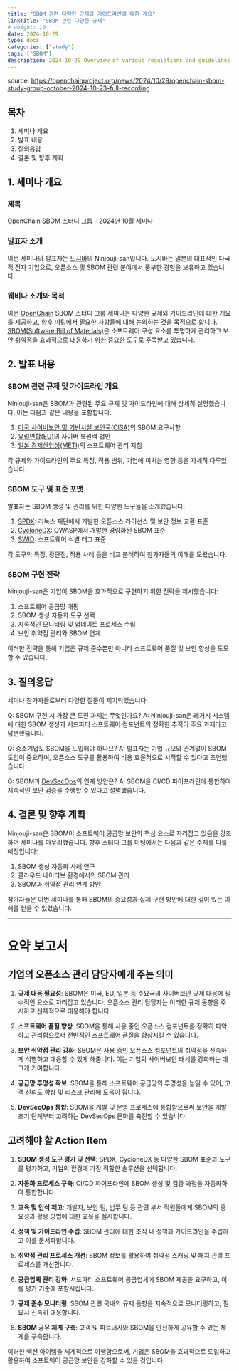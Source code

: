 ```yaml
---
title: "SBOM 관련 다양한 규제와 가이드라인에 대한 개요"
linkTitle: "SBOM 관련 다양한 규제"
# weight: 10
date: 2024-10-29
type: docs
categories: ["study"]
tags: ["SBOM"]
description: 2024-10-29 Overview of various regulations and guidelines
---
```


source: https://openchainproject.org/news/2024/10/29/openchain-sbom-study-group-october-2024-10-23-full-recording

## 목차

1. 세미나 개요
2. 발표 내용
3. 질의응답
4. 결론 및 향후 계획

## 1. 세미나 개요

### 제목
OpenChain SBOM 스터디 그룹 - 2024년 10월 세미나

### 발표자 소개
이번 세미나의 발표자는 [도시바](https://www.toshiba.co.jp/)의 Ninjouji-san입니다. 도시바는 일본의 대표적인 다국적 전자 기업으로, 오픈소스 및 SBOM 관련 분야에서 풍부한 경험을 보유하고 있습니다.

### 웨비나 소개와 목적
이번 [OpenChain](https://www.openchainproject.org/) SBOM 스터디 그룹 세미나는 다양한 규제와 가이드라인에 대한 개요를 제공하고, 향후 미팅에서 필요한 사항들에 대해 논의하는 것을 목적으로 합니다. [SBOM(Software Bill of Materials)](https://www.cisa.gov/sbom)은 소프트웨어 구성 요소를 투명하게 관리하고 보안 취약점을 효과적으로 대응하기 위한 중요한 도구로 주목받고 있습니다.

## 2. 발표 내용

### SBOM 관련 규제 및 가이드라인 개요

Ninjouji-san은 SBOM과 관련된 주요 규제 및 가이드라인에 대해 상세히 설명했습니다. 이는 다음과 같은 내용을 포함합니다:

1. [미국 사이버보안 및 기반시설 보안국(CISA)](https://www.cisa.gov/)의 SBOM 요구사항
2. [유럽연합(EU)](https://european-union.europa.eu/)의 사이버 복원력 법안
3. [일본 경제산업성(METI)](https://www.meti.go.jp/)의 소프트웨어 관리 지침

각 규제와 가이드라인의 주요 특징, 적용 범위, 기업에 미치는 영향 등을 자세히 다루었습니다.

### SBOM 도구 및 표준 포맷

발표자는 SBOM 생성 및 관리를 위한 다양한 도구들을 소개했습니다:

1. [SPDX](https://spdx.dev/): 리눅스 재단에서 개발한 오픈소스 라이선스 및 보안 정보 교환 표준
2. [CycloneDX](https://cyclonedx.org/): OWASP에서 개발한 경량화된 SBOM 표준
3. [SWID](https://csrc.nist.gov/projects/Software-Identification-SWID): 소프트웨어 식별 태그 표준

각 도구의 특징, 장단점, 적용 사례 등을 비교 분석하여 참가자들의 이해를 도왔습니다.

### SBOM 구현 전략

Ninjouji-san은 기업이 SBOM을 효과적으로 구현하기 위한 전략을 제시했습니다:

1. 소프트웨어 공급망 매핑
2. SBOM 생성 자동화 도구 선택
3. 지속적인 모니터링 및 업데이트 프로세스 수립
4. 보안 취약점 관리와 SBOM 연계

이러한 전략을 통해 기업은 규제 준수뿐만 아니라 소프트웨어 품질 및 보안 향상을 도모할 수 있습니다.

## 3. 질의응답

세미나 참가자들로부터 다양한 질문이 제기되었습니다:

Q: SBOM 구현 시 가장 큰 도전 과제는 무엇인가요?
A: Ninjouji-san은 레거시 시스템에 대한 SBOM 생성과 서드파티 소프트웨어 컴포넌트의 정확한 추적이 주요 과제라고 답변했습니다.

Q: 중소기업도 SBOM을 도입해야 하나요?
A: 발표자는 기업 규모와 관계없이 SBOM 도입이 중요하며, 오픈소스 도구를 활용하여 비용 효율적으로 시작할 수 있다고 조언했습니다.

Q: SBOM과 [DevSecOps](https://www.redhat.com/ko/topics/devops/what-is-devsecops)의 연계 방안은?
A: SBOM을 CI/CD 파이프라인에 통합하여 지속적인 보안 검증을 수행할 수 있다고 설명했습니다.

## 4. 결론 및 향후 계획

Ninjouji-san은 SBOM이 소프트웨어 공급망 보안의 핵심 요소로 자리잡고 있음을 강조하며 세미나를 마무리했습니다. 향후 스터디 그룹 미팅에서는 다음과 같은 주제를 다룰 예정입니다:

1. SBOM 생성 자동화 사례 연구
2. 클라우드 네이티브 환경에서의 SBOM 관리
3. SBOM과 취약점 관리 연계 방안

참가자들은 이번 세미나를 통해 SBOM의 중요성과 실제 구현 방안에 대한 깊이 있는 이해를 얻을 수 있었습니다.

---

# 요약 보고서

## 기업의 오픈소스 관리 담당자에게 주는 의미

1. **규제 대응 필요성**: SBOM은 미국, EU, 일본 등 주요국의 사이버보안 규제 대응에 필수적인 요소로 자리잡고 있습니다. 오픈소스 관리 담당자는 이러한 규제 동향을 주시하고 선제적으로 대응해야 합니다.

2. **소프트웨어 품질 향상**: SBOM을 통해 사용 중인 오픈소스 컴포넌트를 정확히 파악하고 관리함으로써 전반적인 소프트웨어 품질을 향상시킬 수 있습니다.

3. **보안 취약점 관리 강화**: SBOM은 사용 중인 오픈소스 컴포넌트의 취약점을 신속하게 식별하고 대응할 수 있게 해줍니다. 이는 기업의 사이버보안 태세를 강화하는 데 크게 기여합니다.

4. **공급망 투명성 확보**: SBOM을 통해 소프트웨어 공급망의 투명성을 높일 수 있어, 고객 신뢰도 향상 및 리스크 관리에 도움이 됩니다.

5. **DevSecOps 통합**: SBOM을 개발 및 운영 프로세스에 통합함으로써 보안을 개발 초기 단계부터 고려하는 DevSecOps 문화를 촉진할 수 있습니다.

## 고려해야 할 Action Item

1. **SBOM 생성 도구 평가 및 선택**: SPDX, CycloneDX 등 다양한 SBOM 표준과 도구를 평가하고, 기업의 환경에 가장 적합한 솔루션을 선택합니다.

2. **자동화 프로세스 구축**: CI/CD 파이프라인에 SBOM 생성 및 검증 과정을 자동화하여 통합합니다.

3. **교육 및 인식 제고**: 개발자, 보안 팀, 법무 팀 등 관련 부서 직원들에게 SBOM의 중요성과 활용 방법에 대한 교육을 실시합니다.

4. **정책 및 가이드라인 수립**: SBOM 관리에 대한 조직 내 정책과 가이드라인을 수립하고 이를 문서화합니다.

5. **취약점 관리 프로세스 개선**: SBOM 정보를 활용하여 취약점 스캐닝 및 패치 관리 프로세스를 개선합니다.

6. **공급업체 관리 강화**: 서드파티 소프트웨어 공급업체에 SBOM 제공을 요구하고, 이를 평가 기준에 포함시킵니다.

7. **규제 준수 모니터링**: SBOM 관련 국내외 규제 동향을 지속적으로 모니터링하고, 필요시 신속히 대응합니다.

8. **SBOM 공유 체계 구축**: 고객 및 파트너사와 SBOM을 안전하게 공유할 수 있는 체계를 구축합니다.

이러한 액션 아이템을 체계적으로 이행함으로써, 기업은 SBOM을 효과적으로 도입하고 활용하여 소프트웨어 공급망 보안을 강화할 수 있을 것입니다.
